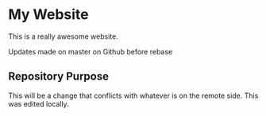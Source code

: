 # My Website
This is a really awesome website.

Updates made on master on Github before rebase

## Repository Purpose

This will be a change that conflicts
with whatever is on the remote side.
This was edited locally.
